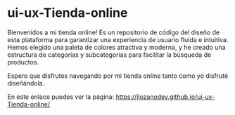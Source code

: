# ui-ux-Tienda-online

Bienvenidos a mi tienda online! 
Es un repositorio de código del diseño de esta plataforma para garantizar una experiencia de usuario fluida e intuitiva. Hemos elegido una paleta de colores atractiva y moderna, y he creado una estructura de categorías y subcategorías para facilitar la búsqueda de productos.

Espero que disfrutes navegando por mi tienda online tanto como yo disfruté diseñándola.

En este enlace puedes ver la página: 
https://jlozanodev.github.io/ui-ux-Tienda-online/
